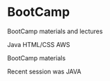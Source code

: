 # BootCamp

BootCamp materials and lectures

Java
HTML/CSS
AWS

BootCamp materials 

Recent session was JAVA

